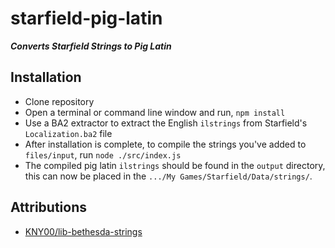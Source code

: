 # starfield-pig-latin
***Converts Starfield Strings to Pig Latin***

## Installation
- Clone repository
- Open a terminal or command line window and run, `npm install`
- Use a BA2 extractor to extract the English `ilstrings` from Starfield's `Localization.ba2` file
- After installation is complete, to compile the strings you've added to `files/input`, run `node ./src/index.js`
- The compiled pig latin `ilstrings` should be found in the `output` directory, this can now be placed in the `.../My Games/Starfield/Data/strings/`.

## Attributions
- [KNY00/lib-bethesda-strings](https://github.com/KNY00/lib-bethesda-strings)
